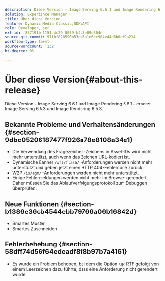 ```yaml
---
description: Diese Version - Image Serving 6.6.1 und Image Rendering 6.6.1 - ersetzt Image Serving 6.5.3 und Image Rendering 6.5.3.
solution: Experience Manager
title: Über diese Version
feature: Dynamic Media Classic,SDK/API
role: Developer,User
exl-id: f837191b-1151-4c29-8059-b4d3e09e304e
source-git-commit: 97fbf820590b53de5a1e6ce904e44d6b0ef9a214
workflow-type: tm+mt
source-wordcount: '132'
ht-degree: 0%

---
```


# Über diese Version{#about-this-release}

Diese Version - Image Serving 6.6.1 und Image Rendering 6.6.1 - ersetzt Image Serving 6.5.3 und Image Rendering 6.5.3.

## Bekannte Probleme und Verhaltensänderungen {#section-9dbc05206187477f926a78e8108a34e1}

* Die Verwendung des Fragezeichen-Zeichens in Asset-IDs wird nicht mehr unterstützt, auch wenn das Zeichen URL-kodiert ist.
* Dynamische Banner `/xfl/flash/` -Anforderungen werden nicht mehr unterstützt und geben jetzt einen HTTP 404-Fehlercode zurück.
* W2P `/is/agm/` -Anforderungen werden nicht mehr unterstützt.
* Einige Fehlermeldungen werden nicht mehr im Browser gerendert. Daher müssen Sie das Ablaufverfolgungsprotokoll zum Debuggen überprüfen.

## Neue Funktionen {#section-b1386e36cb4544ebb79766a06b16842d}

* Smartes Muster
* Smartes Zuschneiden

## Fehlerbehebung {#section-58dff74d56f64edeadf8f8b97b7a4161}

* Es wurde ein Problem behoben, bei dem die Option `\qc` RTF gefolgt von einem Leerzeichen dazu führte, dass eine Anforderung nicht gerendert wurde.
